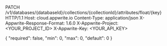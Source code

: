PATCH /v1/databases/{databaseId}/collections/{collectionId}/attributes/float/{key} HTTP/1.1
Host: cloud.appwrite.io
Content-Type: application/json
X-Appwrite-Response-Format: 1.6.0
X-Appwrite-Project: &lt;YOUR_PROJECT_ID&gt;
X-Appwrite-Key: &lt;YOUR_API_KEY&gt;

{
  "required": false,
  "min": 0,
  "max": 0,
  "default": 0
}
